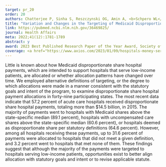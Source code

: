 ```yaml
---
target: pr_20
order: 20
authors: Chatterjee P, Sinha S, Reszczynski OG, Amin A, <b>Schpero WL</b>
title: "Variation and Changes in the Targeting of Medicaid Disproportionate Share Hospital Payments to U.S. Hospitals"
link: https://pubmed.ncbi.nlm.nih.gov/36469825/
journal: Health Affairs
meta: 2022;41(12):1781-1789
abstract: y
award: 2023 Best Published Research Paper of the Year Award, Society of General Internal Medicine
coverage: <a href="https://www.axios.com/2023/01/09/hospitals-money-serving-poor-essential" target="_blank">Axios</a>, <a href="https://kffhealthnews.org/news/article/hospitals-congress-delay-aca-medicaid-funding-cuts-dsh/" target="_blank">KFF Health News</a>, <a href="https://ldi.upenn.edu/our-work/research-updates/do-medicaid-dsh-funds-go-to-the-hospitals-that-need-them-most/" target="_blank">Leonard Davis Institute</a>, <a href="https://www.modernhealthcare.com/finance/medicaid-dhs-payment-hospitals-health-affairs" target="_blank">Modern Healthcare</a>, <a href="https://news.weill.cornell.edu/news/2022/12/study-finds-opportunities-to-improve-targeting-of-subsidies-for-safety-net-hospitals" target="_blank">Weill Cornell</a>
---
```

Little is known about how Medicaid disproportionate share hospital payments, which are intended to support hospitals that serve low-income patients, are allocated or whether allocation patterns have changed over time. We employed alternative definitions of targeting, or the degree to which allocations were made in a manner consistent with the statutory goals and intent of the program, to examine disproportionate share hospital payment allocations in forty-nine participating states. The most recent data indicate that 57.2 percent of acute care hospitals received disproportionate share hospital payments, totaling more than $14.5 billion, in 2015. The majority of payments went to hospitals with Medicaid shares above the state-specific median (89.1 percent), hospitals with uncompensated care shares above the state-specific median (60.6 percent), or hospitals deemed as disproportionate share per statutory definitions (64.6 percent). However, among all hospitals receiving these payments, up to 31.6 percent of payments were allocated to hospitals that did not meet a given definition, and 3.2 percent went to hospitals that met none of them. These findings suggest that although the majority of the payments were targeted to hospitals serving low-income patients, opportunities exist to better align allocation with statutory goals and intent or to revise applicable statute.